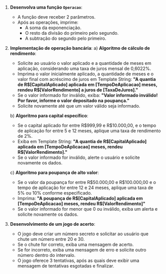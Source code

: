 1. **Desenvolva uma função `Operacao`**:
   - A função deve receber 2 parâmetros.
   - Após as operações, imprime:
     - A soma da exponenciação.
     - O resto da divisão do primeiro pelo segundo.
     - A subtração do segundo pelo primeiro.

2. **Implementação de operação bancária**:
   a) **Algoritmo de cálculo de rendimento**:
      - Solicite ao usuário o valor aplicado e a quantidade de meses em aplicação, considerando uma taxa de juros mensal de 0,6022%.
      - Imprima o valor inicialmente aplicado, a quantidade de meses e o valor final com acréscimo de juros em Template String: 
        **"A quantia de R\$[CapitalAplicado] aplicada em [TempoDeAplicacao] meses, rendeu R\$[ValorRendimento] a juros de [TaxaDeJuros]."**
      - Se o valor informado for inválido, exiba: 
        **"Valor informado inválido! Por favor, informe o valor depositado na poupança."**
      - Solicite novamente até que um valor válido seja informado.

   b) **Algoritmo para capital específico**:
      - Se o capital aplicado for entre R\$999,99 e R\$10.000,00, e o tempo de aplicação for entre 5 e 12 meses, aplique uma taxa de rendimento de 2%.
      - Exiba em Template String: 
        **"A quantia de R\$[CapitalAplicado] aplicada em [TempoDeAplicacao] meses, rendeu R\$[ValorRendimento]."**
      - Se o valor informado for inválido, alerte o usuário e solicite novamente os dados.

   c) **Algoritmo para poupança de alto valor**:
      - Se o valor da poupança for entre R\$50.000,00 e R\$100.000,00 e o tempo de aplicação for entre 12 e 24 meses, aplique uma taxa de 5% ou 10% conforme especificado.
      - Imprima: 
        **"A poupança de R\$[CapitalAplicado] aplicada em [TempoDeAplicacao] meses, rendeu R\$[ValorRendimento]"**
      - Se o valor informado for menor que 0 ou inválido, exiba um alerta e solicite novamente os dados.

3. **Desenvolvimento de um jogo de acerto**:
   - O jogo deve criar um número secreto e solicitar ao usuário que chute um número entre 20 e 30.
   - Se o chute for correto, exiba uma mensagem de acerto.
   - Se for incorreto, exiba uma mensagem de erro e solicite outro número dentro do intervalo.
   - O jogo oferece 3 tentativas, após as quais deve exibir uma mensagem de tentativas esgotadas e finalizar.

